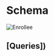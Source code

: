 # Schema

![Enrollee](https://user-images.githubusercontent.com/101666279/229907215-d7928f8c-6f26-40fd-9a0f-14c57e54f87b.png)


## [Queries])
